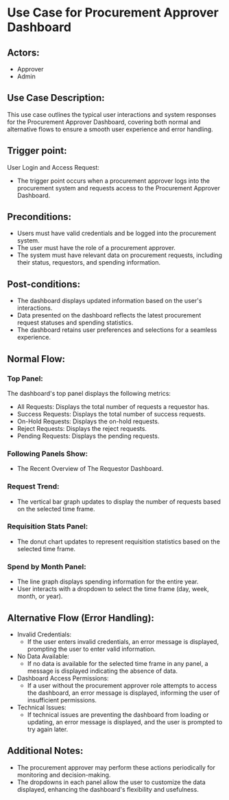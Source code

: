 # Use Case for Procurement Approver Dashboard

## Actors:
- Approver
- Admin

## Use Case Description:
This use case outlines the typical user interactions and system responses for the Procurement Approver Dashboard, covering both normal and alternative flows to ensure a smooth user experience and error handling.

## Trigger point:
User Login and Access Request:
- The trigger point occurs when a procurement approver logs into the procurement system and requests access to the Procurement Approver Dashboard.

## Preconditions:
- Users must have valid credentials and be logged into the procurement system.
- The user must have the role of a procurement approver.
- The system must have relevant data on procurement requests, including their status, requestors, and spending information.

## Post-conditions:
- The dashboard displays updated information based on the user's interactions.
- Data presented on the dashboard reflects the latest procurement request statuses and spending statistics.
- The dashboard retains user preferences and selections for a seamless experience.

## Normal Flow:
### Top Panel:
The dashboard's top panel displays the following metrics:
- All Requests: Displays the total number of requests a requestor has.
- Success Requests: Displays the total number of success requests.
- On-Hold Requests: Displays the on-hold requests.
- Reject Requests: Displays the reject requests.
- Pending Requests: Displays the pending requests.

### Following Panels Show:
- The Recent Overview of The Requestor Dashboard.

### Request Trend:
- The vertical bar graph updates to display the number of requests based on the selected time frame.

### Requisition Stats Panel:
- The donut chart updates to represent requisition statistics based on the selected time frame.

### Spend by Month Panel:
- The line graph displays spending information for the entire year.
- User interacts with a dropdown to select the time frame (day, week, month, or year).

## Alternative Flow (Error Handling):
- Invalid Credentials:
  - If the user enters invalid credentials, an error message is displayed, prompting the user to enter valid information.
- No Data Available:
  - If no data is available for the selected time frame in any panel, a message is displayed indicating the absence of data.
- Dashboard Access Permissions:
  - If a user without the procurement approver role attempts to access the dashboard, an error message is displayed, informing the user of insufficient permissions.
- Technical Issues:
  - If technical issues are preventing the dashboard from loading or updating, an error message is displayed, and the user is prompted to try again later.

## Additional Notes:
- The procurement approver may perform these actions periodically for monitoring and decision-making.
- The dropdowns in each panel allow the user to customize the data displayed, enhancing the dashboard's flexibility and usefulness.
